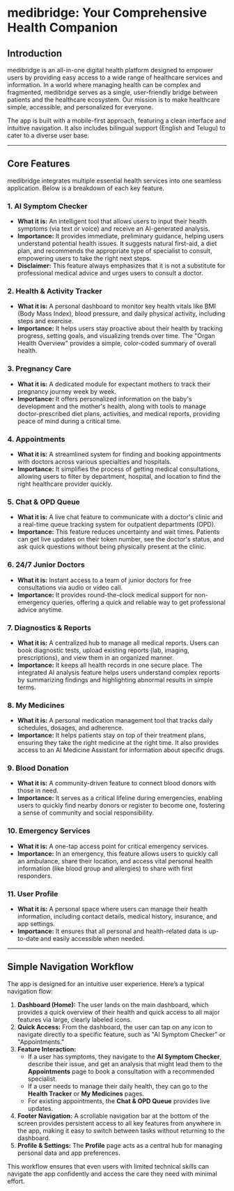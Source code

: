 # medibridge: Your Comprehensive Health Companion

## Introduction

medibridge is an all-in-one digital health platform designed to empower users by providing easy access to a wide range of healthcare services and information. In a world where managing health can be complex and fragmented, medibridge serves as a single, user-friendly bridge between patients and the healthcare ecosystem. Our mission is to make healthcare simple, accessible, and personalized for everyone.

The app is built with a mobile-first approach, featuring a clean interface and intuitive navigation. It also includes bilingual support (English and Telugu) to cater to a diverse user base.

---

## Core Features

medibridge integrates multiple essential health services into one seamless application. Below is a breakdown of each key feature.

### 1. AI Symptom Checker
- **What it is:** An intelligent tool that allows users to input their health symptoms (via text or voice) and receive an AI-generated analysis.
- **Importance:** It provides immediate, preliminary guidance, helping users understand potential health issues. It suggests natural first-aid, a diet plan, and recommends the appropriate type of specialist to consult, empowering users to take the right next steps.
- **Disclaimer:** This feature always emphasizes that it is not a substitute for professional medical advice and urges users to consult a doctor.

### 2. Health & Activity Tracker
- **What it is:** A personal dashboard to monitor key health vitals like BMI (Body Mass Index), blood pressure, and daily physical activity, including steps and exercise.
- **Importance:** It helps users stay proactive about their health by tracking progress, setting goals, and visualizing trends over time. The "Organ Health Overview" provides a simple, color-coded summary of overall health.

### 3. Pregnancy Care
- **What it is:** A dedicated module for expectant mothers to track their pregnancy journey week by week.
- **Importance:** It offers personalized information on the baby's development and the mother's health, along with tools to manage doctor-prescribed diet plans, activities, and medical reports, providing peace of mind during a critical time.

### 4. Appointments
- **What it is:** A streamlined system for finding and booking appointments with doctors across various specialties and hospitals.
- **Importance:** It simplifies the process of getting medical consultations, allowing users to filter by department, hospital, and location to find the right healthcare provider quickly.

### 5. Chat & OPD Queue
- **What it is:** A live chat feature to communicate with a doctor's clinic and a real-time queue tracking system for outpatient departments (OPD).
- **Importance:** This feature reduces uncertainty and wait times. Patients can get live updates on their token number, see the doctor's status, and ask quick questions without being physically present at the clinic.

### 6. 24/7 Junior Doctors
- **What it is:** Instant access to a team of junior doctors for free consultations via audio or video call.
- **Importance:** It provides round-the-clock medical support for non-emergency queries, offering a quick and reliable way to get professional advice anytime.

### 7. Diagnostics & Reports
- **What it is:** A centralized hub to manage all medical reports. Users can book diagnostic tests, upload existing reports (lab, imaging, prescriptions), and view them in an organized manner.
- **Importance:** It keeps all health records in one secure place. The integrated AI analysis feature helps users understand complex reports by summarizing findings and highlighting abnormal results in simple terms.

### 8. My Medicines
- **What it is:** A personal medication management tool that tracks daily schedules, dosages, and adherence.
- **Importance:** It helps patients stay on top of their treatment plans, ensuring they take the right medicine at the right time. It also provides access to an AI Medicine Assistant for information about specific drugs.

### 9. Blood Donation
- **What it is:** A community-driven feature to connect blood donors with those in need.
- **Importance:** It serves as a critical lifeline during emergencies, enabling users to quickly find nearby donors or register to become one, fostering a sense of community and social responsibility.

### 10. Emergency Services
- **What it is:** A one-tap access point for critical emergency services.
- **Importance:** In an emergency, this feature allows users to quickly call an ambulance, share their location, and access vital personal health information (like blood group and allergies) to share with first responders.

### 11. User Profile
- **What it is:** A personal space where users can manage their health information, including contact details, medical history, insurance, and app settings.
- **Importance:** It ensures that all personal and health-related data is up-to-date and easily accessible when needed.

---

## Simple Navigation Workflow

The app is designed for an intuitive user experience. Here’s a typical navigation flow:

1.  **Dashboard (Home):** The user lands on the main dashboard, which provides a quick overview of their health and quick access to all major features via large, clearly labeled icons.
2.  **Quick Access:** From the dashboard, the user can tap on any icon to navigate directly to a specific feature, such as "AI Symptom Checker" or "Appointments."
3.  **Feature Interaction:**
    *   If a user has symptoms, they navigate to the **AI Symptom Checker**, describe their issue, and get an analysis that might lead them to the **Appointments** page to book a consultation with a recommended specialist.
    *   If a user needs to manage their daily health, they can go to the **Health Tracker** or **My Medicines** pages.
    *   For existing appointments, the **Chat & OPD Queue** provides live updates.
4.  **Footer Navigation:** A scrollable navigation bar at the bottom of the screen provides persistent access to all key features from anywhere in the app, making it easy to switch between tasks without returning to the dashboard.
5.  **Profile & Settings:** The **Profile** page acts as a central hub for managing personal data and app preferences.

This workflow ensures that even users with limited technical skills can navigate the app confidently and access the care they need with minimal effort.
